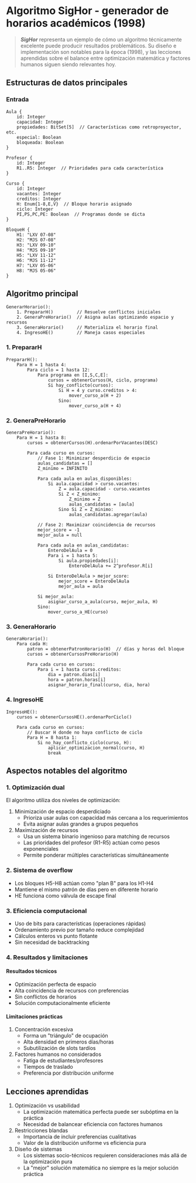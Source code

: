 # Algoritmo SigHor - generador de horarios académicos (1998)

> ***SigHor*** representa un ejemplo de cómo un algoritmo técnicamente excelente puede producir resultados problemáticos. Su diseño e implementación son notables para la época (1998), y las lecciones aprendidas sobre el balance entre optimización matemática y factores humanos siguen siendo relevantes hoy.

## Estructuras de datos principales

### Entrada

```
Aula {
    id: Integer
    capacidad: Integer
    propiedades: BitSet[5]  // Características como retroproyector, etc.
    especial: Boolean
    bloqueada: Boolean
}

Profesor {
    id: Integer
    R1..R5: Integer  // Prioridades para cada característica
}

Curso {
    id: Integer
    vacantes: Integer
    creditos: Integer
    H: Enum{1-8,E,V}  // Bloque horario asignado
    ciclo: Integer
    PI,PS,PC,PE: Boolean  // Programas donde se dicta
}

BloqueH {
    H1: "LXV 07-08"
    H2: "MJS 07-08"
    H3: "LXV 09-10"
    H4: "MJS 09-10"
    H5: "LXV 11-12"
    H6: "MJS 11-12"
    H7: "LXV 05-06"
    H8: "MJS 05-06"
}
```

## Algoritmo principal

```
GenerarHorario():
    1. PrepararH()         // Resuelve conflictos iniciales
    2. GeneraPreHorario()  // Asigna aulas optimizando espacio y recursos
    3. GeneraHorario()     // Materializa el horario final
    4. IngresoHE()         // Maneja casos especiales
```

### 1. PrepararH

```
PrepararH():
    Para H = 1 hasta 4:
        Para ciclo = 1 hasta 12:
            Para programa en [I,S,C,E]:
                cursos = obtenerCursos(H, ciclo, programa)
                Si hay_conflicto(cursos):
                    Si H = 4 y curso.creditos > 4:
                        mover_curso_a(H + 2)
                    Sino:
                        mover_curso_a(H + 4)
```

### 2. GeneraPreHorario

```
GeneraPreHorario():
    Para H = 1 hasta 8:
        cursos = obtenerCursos(H).ordenarPorVacantes(DESC)
        
        Para cada curso en cursos:
            // Fase 1: Minimizar desperdicio de espacio
            aulas_candidatas = []
            Z_minimo = INFINITO
            
            Para cada aula en aulas_disponibles:
                Si aula.capacidad > curso.vacantes:
                    Z = aula.capacidad - curso.vacantes
                    Si Z < Z_minimo:
                        Z_minimo = Z
                        aulas_candidatas = [aula]
                    Sino Si Z = Z_minimo:
                        aulas_candidatas.agregar(aula)
            
            // Fase 2: Maximizar coincidencia de recursos
            mejor_score = -1
            mejor_aula = null
            
            Para cada aula en aulas_candidatas:
                EnteroDelAula = 0
                Para i = 1 hasta 5:
                    Si aula.propiedades[i]:
                        EnteroDelAula += 2^profesor.R[i]
                
                Si EnteroDelAula > mejor_score:
                    mejor_score = EnteroDelAula
                    mejor_aula = aula
            
            Si mejor_aula:
                asignar_curso_a_aula(curso, mejor_aula, H)
            Sino:
                mover_curso_a_HE(curso)
```

### 3. GeneraHorario

```
GeneraHorario():
    Para cada H:
        patron = obtenerPatronHorario(H)  // días y horas del bloque
        cursos = obtenerCursosPreHorario(H)
        
        Para cada curso en cursos:
            Para i = 1 hasta curso.creditos:
                dia = patron.dias[i]
                hora = patron.horas[i]
                asignar_horario_final(curso, dia, hora)
```

### 4. IngresoHE

```
IngresoHE():
    cursos = obtenerCursosHE().ordenarPorCiclo()
    
    Para cada curso en cursos:
        // Buscar H donde no haya conflicto de ciclo
        Para H = 8 hasta 1:
            Si no_hay_conflicto_ciclo(curso, H):
                aplicar_optimizacion_normal(curso, H)
                break
```

## Aspectos notables del algoritmo

### 1. Optimización dual

El algoritmo utiliza dos niveles de optimización:

1. Minimización de espacio desperdiciado
   - Prioriza usar aulas con capacidad más cercana a los requerimientos
   - Evita asignar aulas grandes a grupos pequeños
1. Maximización de recursos
   - Usa un sistema binario ingenioso para matching de recursos
   - Las prioridades del profesor (R1-R5) actúan como pesos exponenciales
   - Permite ponderar múltiples características simultáneamente

### 2. Sistema de overflow

- Los bloques H5-H8 actúan como "plan B" para los H1-H4
- Mantiene el mismo patrón de días pero en diferente horario
- HE funciona como válvula de escape final

### 3. Eficiencia computacional

- Uso de bits para características (operaciones rápidas)
- Ordenamiento previo por tamaño reduce complejidad
- Cálculos enteros vs punto flotante
- Sin necesidad de backtracking

### 4. Resultados y limitaciones

#### Resultados técnicos

- Optimización perfecta de espacio
- Alta coincidencia de recursos con preferencias
- Sin conflictos de horarios
- Solución computacionalmente eficiente

#### Limitaciones prácticas

1. Concentración excesiva
   - Forma un "triángulo" de ocupación
   - Alta densidad en primeros días/horas
   - Subutilización de slots tardíos
1. Factores humanos no considerados
   - Fatiga de estudiantes/profesores
   - Tiempos de traslado
   - Preferencia por distribución uniforme

## Lecciones aprendidas

1. Optimización vs usabilidad
   - La optimización matemática perfecta puede ser subóptima en la práctica
   - Necesidad de balancear eficiencia con factores humanos
1. Restricciones blandas
   - Importancia de incluir preferencias cualitativas
   - Valor de la distribución uniforme vs eficiencia pura
1. Diseño de sistemas
   - Los sistemas socio-técnicos requieren consideraciones más allá de la optimización pura
   - La "mejor" solución matemática no siempre es la mejor solución práctica
